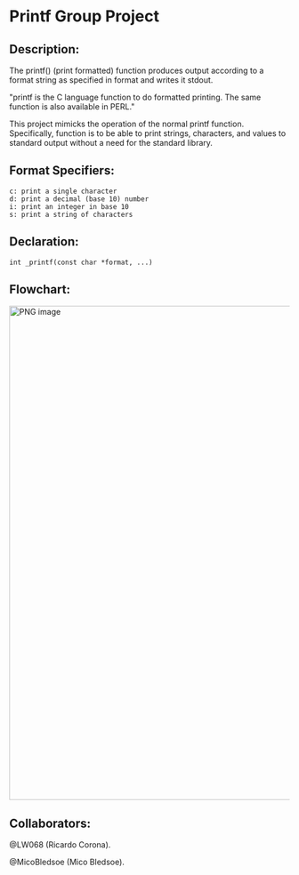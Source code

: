 # Printf Group Project

## Description:

The printf() (print formatted) function produces output according to a format string as specified in format and writes it stdout.

"printf is the C language function to do formatted printing. The same function is also available in PERL."

This project mimicks the operation of the normal printf function. Specifically, function is to be able to print strings, characters, and values to standard output without a need for the standard library.

## Format Specifiers:
``` 
c: print a single character
d: print a decimal (base 10) number
i: print an integer in base 10
s: print a string of characters
``` 

## Declaration:

```
int _printf(const char *format, ...)
```
## Flowchart:

<img width="889" alt="PNG image" src="https://user-images.githubusercontent.com/108279441/200658620-f8286f0f-4a9a-4dbb-80b3-c6f99aeb0d7d.png">

## Collaborators:

@LW068 (Ricardo Corona).

@MicoBledsoe (Mico Bledsoe).
